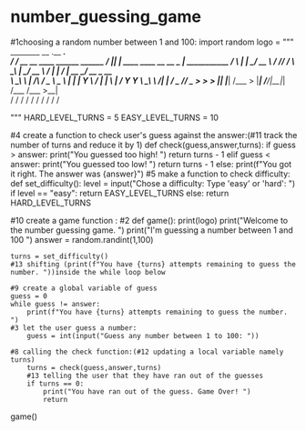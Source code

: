 # number_guessing_game
#1choosing a random number between 1 and 100:
import random
logo = """
 ________                                  __  .__                                   ___.                 
 /  _____/ __ __   ____   ______ ______   _/  |_|  |__   ____       ____  __ __  _____\_ |__   ___________ 
/   \  ___|  |  \_/ __ \ /  ___//  ___/   \   __\  |  \_/ __ \     /    \|  |  \/     \| __ \_/ __ \_  __ \
\    \_\  \  |  /\  ___/ \___ \ \___ \     |  | |   Y  \  ___/    |   |  \  |  /  Y Y  \ \_\ \  ___/|  | \/
 \______  /____/  \___  >____  >____  >    |__| |___|  /\___  >   |___|  /____/|__|_|  /___  /\___  >__|   
        \/            \/     \/     \/               \/     \/         \/            \/    \/     \/       

"""
HARD_LEVEL_TURNS = 5
EASY_LEVEL_TURNS = 10



#4 create a function to check user's guess against the answer:(#11 track the number of turns and reduce it by 1)
def check(guess,answer,turns):
    if guess > answer:
        print("You guessed too high! ")
        return turns - 1
    elif guess < answer:
        print("You guessed too low! ")
        return turns - 1
    else:
        print(f"You got it right. The answer was {answer}")
#5 make a function to check difficulty:
def set_difficulty():
    level = input("Chose a difficulty: Type 'easy' or 'hard': ")
    if level == "easy":
        return EASY_LEVEL_TURNS
    else:
        return HARD_LEVEL_TURNS

#10 create a game function :
#2
def game():
    print(logo)
    print("Welcome to the number guessing game. ")
    print("I'm guessing a number between 1 and 100 ")
    answer = random.randint(1,100)

    
    turns = set_difficulty()
    #13 shifting (print(f"You have {turns} attempts remaining to guess the number. "))inside the while loop below

    #9 create a global variable of guess 
    guess = 0
    while guess != answer:
        print(f"You have {turns} attempts remaining to guess the number. ")
    #3 let the user guess a number:
        guess = int(input("Guess any number between 1 to 100: ")) 

    #8 calling the check function:(#12 updating a local variable namely turns)
        turns = check(guess,answer,turns)
        #13 telling the user that they have ran out of the guesses 
        if turns == 0:
            print("You have ran out of the guess. Game Over! ")
            return

game()




